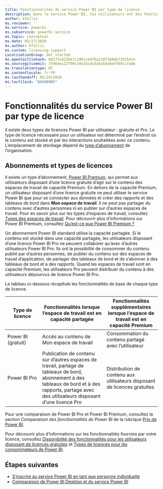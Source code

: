 ```yaml
---
title: Fonctionnalités du service Power BI par type de licence
description: Dans le service Power BI, les utilisateurs ont des fonctionnalités définies en fonction du type de licence (gratuite ou Pro) par utilisateur dont ils disposent et selon que le contenu avec lequel ils interagissent se trouve dans un espace de travail affecté à une capacité Power BI Premium.
author: kfollis
ms.reviewer: ''
ms.service: powerbi
ms.subservice: powerbi-service
ms.topic: conceptual
ms.date: 05/27/2020
ms.author: kfollis
ms.custom: licensing support
LocalizationGroup: Get started
ms.openlocfilehash: 8d173c622b47c2d0cc64fba118f168de7193541e
ms.sourcegitcommit: 3f864ec22f99ca9e25cda3a5abda8a5f69ccfa8e
ms.translationtype: HT
ms.contentlocale: fr-FR
ms.lasthandoff: 05/29/2020
ms.locfileid: "84160085"
---
```

# <a name="power-bi-service-features-by-license-type"></a>Fonctionnalités du service Power BI par type de licence

Il existe deux types de licences Power BI par utilisateur : gratuite et Pro. Le type de licence nécessaire pour un utilisateur est déterminé par l’endroit où le contenu est stocké et par les interactions souhaitées avec ce contenu. L’emplacement de stockage dépend du [type d’abonnement](#subscriptions-and-license-types) de l’organisation.

## <a name="subscriptions-and-license-types"></a>Abonnements et types de licences

Il existe un type d’abonnement, [Power BI Premium](../admin/service-admin-premium-purchase.md), qui permet aux utilisateurs disposant d’une licence gratuite d’agir sur le contenu des espaces de travail de capacité Premium. En dehors de la capacité Premium, un utilisateur disposant d’une licence gratuite ne peut utiliser le service Power BI que pour se connecter aux données et créer des rapports et des tableaux de bord dans **Mon espace de travail**. Il ne peut pas partager du contenu avec d’autres personnes ni en publier sur d’autres espaces de travail. Pour en savoir plus sur les types d’espaces de travail, consultez [Types des espaces de travail](../consumer/end-user-workspaces.md#types-of-workspaces). Pour découvrir plus d’informations sur Power BI Premium, consultez [Qu’est-ce que Power BI Premium ?](../admin/service-premium-what-is.md)

Un abonnement Power BI standard utilise la capacité partagée. Si le contenu est stocké dans une capacité partagée, les utilisateurs disposant d’une licence Power BI Pro ne peuvent collaborer qu’avec d’autres utilisateurs Power BI Pro. Ils ont la possibilité de consommer du contenu publié par d’autres personnes, de publier du contenu sur des espaces de travail d’application, de partager des tableaux de bord et de s’abonner à des tableaux de bord et à des rapports.  Quand les espaces de travail sont en capacité Premium, les utilisateurs Pro peuvent distribuer du contenu à des utilisateurs dépourvus de licence Power BI Pro.

Le tableau ci-dessous récapitule les fonctionnalités de base de chaque type de licence.

| Type de licence | Fonctionnalités lorsque l’espace de travail est en capacité partagée | Fonctionnalités supplémentaires lorsque l’espace de travail est en capacité Premium |
| --------- | ----------- | ----------- |
| Power BI (gratuit) | Accès au contenu de Mon espace de travail | Consommation du contenu partagé avec l’utilisateur |
| Power BI Pro | Publication de contenu sur d’autres espaces de travail, partage de tableaux de bord, abonnement à des tableaux de bord et à des rapports, partage avec des utilisateurs disposant d’une licence Pro | Distribution de contenu aux utilisateurs disposant de licences gratuites |

Pour une comparaison de Power BI Pro et Power BI Premium, consultez la section _Comparaison des fonctionnalités de Power BI_ de la rubrique [Prix de Power BI](https://powerbi.microsoft.com/pricing/).

Pour découvrir plus d’informations sur les fonctionnalités fournies par votre licence, consultez [Disponibilité des fonctionnalités pour les utilisateurs disposant de licences gratuites](../consumer/end-user-features.md) et [Types de licences pour les consommateurs de Power BI](../consumer/end-user-license.md).

## <a name="next-steps"></a>Étapes suivantes

* [S’inscrire au service Power BI en tant que personne individuelle](service-self-service-signup-for-power-bi.md)
* [Comparaison de Power BI Desktop et du service Power BI](service-service-vs-desktop.md)
